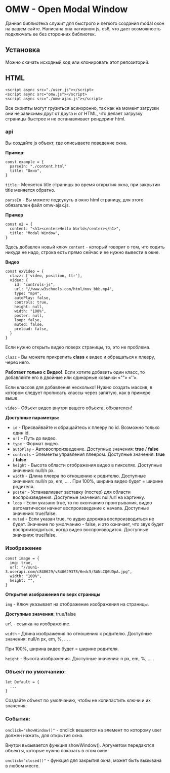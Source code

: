 # OMW - Open Modal Window
Данная библиотека служит для быстрого и легкого создания modal окон на вашем сайте.
Написана она нативном js, es6, что дает возможность подключать ее без сторонних библиотек.

## Установка
Можно скачать исходный код или клонировать этот репозиторий.

## HTML
```
<script async src="./user.js"></script>
<script async src="omw.js"></script>
<script async src="./omw-ajax.js"></script>
```

Все скрипты могут грузиться асинхронно, так как на момент загрузки они не зависимы друг от друга и от HTML, что делает загрузку страницы быстрее и не останавливает рендеринг html.

### api
Вы создайте js объект, где описываете поведение окна.
  
**Пример:**
```
const example = {
  parseIn: "./content.html"
  title: "Окно",
}
```

`title` - Меняется title страницы во время открытия окна, при закрытии title меняется обратно.
  
`parseIn` - Вы можете подсунуть в окно html страницу, для этого обязателен файл omw-ajax.js.

**Пример**
```
const o2 = {
  content: "<h1><center>Hello World</center></h1>",
  title: "Modal Window",
}
```

Здесь добавлен новый ключ `content` - который говорит о том, что ходить никуда не надо, строка есть прямо сейчас и ее нужно вывести в окне.

**Видео**
```
const exVideo = {
  clazz: ['video, position, ttr'],
  video: {
    id: "controls-js",
    url: "//www.w3schools.com/html/mov_bbb.mp4",
    type: "mp4",
    autoPlay: false,
    controls: true,
    height: null,
    width: "100%",
    poster: null,
    loop: false,
    muted: false,
    preload: false,
  }    
}
   ```

Если нужно открыть видео поверх страницы, то, это не проблема.
     
`clazz` - Вы можете прикрепить **class** к видео и обращаться к плееру, через него. 
   
**Работает только с Видео!**. Если хотите добавить один класс, то добавляйте его в двойные или одинарные ковычки «""» «''».
  
Если классов для добавления несколько! Нужно создать массив, в котором следует прописать классы через запятую, как в примере выше.
  
`video` - Объект видео внутри вашего объекта, обязателен!
     
**Доступные параметры:**
- `id` - Присвайвайте и обращайтесь к плееру по id. Возможно только один id.
- `url` - Путь до видео.
- `type` - Формат видео.
- `autoPlay` - Автовоспроизведение. Доступные значения: **true** / **false**
- `controls` - Элементы управления плеером. Доступные значения: **true** / **false**
- `height` - Высота области отображения видео в пикселях. Доступные значения: null/n px.
- `width` - Длина плеера по отношению к родителю. Доступные значения: null/n px, em, ... . При 100%, ширина видео будет = ширине родителя.
- `poster` - Устанавливает заставку (постер) для области воспроизведения. Доступные значения: null/url на картинку.
- `loop` - Если указано true, то по окончанию проигрывания, видео автоматически начнет воспроизведение с начала. Доступные значения: true/false.
- `muted` - Если указан true, то аудио дорожка воспроизводиться не будет. Значение по умолчанию - false, и это означает, что звук будет воспроизводиться, когда видео воспроизводится. Доступные значения: true/false.

### Изображение
```
const image = {
  img: true,
  url: "//sun1-3.userapi.com/c840629/v840629378/6edc5/SANLCQ6UDpA.jpg",
  width: "100%",
  height: "",
}
```

**Открытия изображения по верх страницы**
  
`img` - Ключ указывает на отображение изображения на страницы. 

**Доступные значения:** true/false
  
`url` - ссылка на изображение.
  
`width` - Длина изображения по отношению к родителю. Доступные значения: null/n px, em, %, ... . 
  
При 100%, ширина видео будет = ширине родителя.
  
`height` - Высота изображения. Доступные значения: n px, em, %, ... .

### Объект по умолчанию:
```
let Default = {
  ...
}
```

Создайте объект по умолчанию, чтобы не копипастить ключи и их значения.

### События:
`onclick="showWindow()"` - onclick вешается на элемент по которому user должен нажать, для открытия окна. 
  
Внутри вызывается функция showWindow(). Аргуметом передаются объекты, которые нужно показать в этом окне.
  
`onclick="closed()"` - функция для закрытия окна, может быть вызывана в любом месте.
